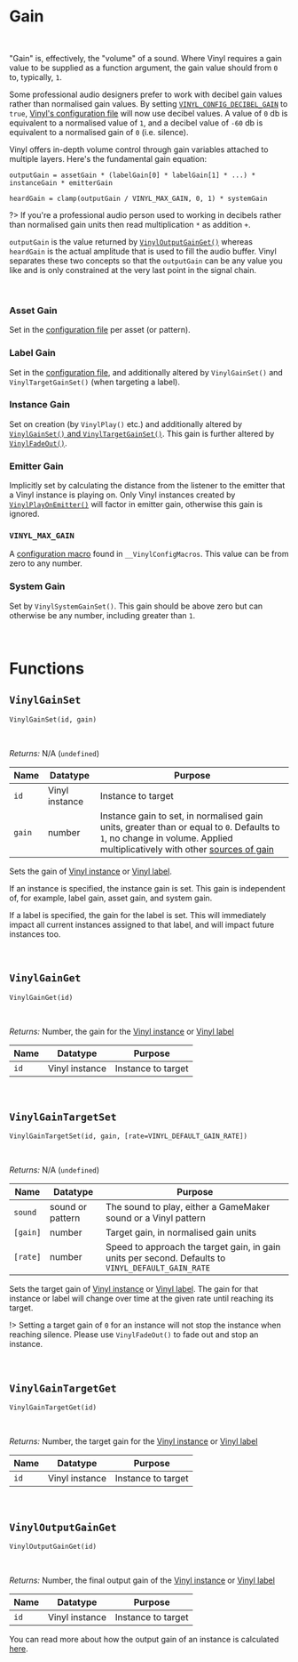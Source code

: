 # Gain

&nbsp;

"Gain" is, effectively, the "volume" of a sound. Where Vinyl requires a gain value to be supplied as a function argument, the gain value should from `0` to, typically, `1`.

Some professional audio designers prefer to work with decibel gain values rather than normalised gain values. By setting [`VINYL_CONFIG_DECIBEL_GAIN`](Config-Macros) to `true`, [Vinyl's configuration file](Configuration) will now use decibel values. A value of `0` db is equivalent to a normalised value of `1`, and a decibel value of `-60` db is equivalent to a normalised gain of `0` (i.e. silence).

Vinyl offers in-depth volume control through gain variables attached to multiple layers. Here's the fundamental gain equation:

```
outputGain = assetGain * (labelGain[0] * labelGain[1] * ...) * instanceGain * emitterGain

heardGain = clamp(outputGain / VINYL_MAX_GAIN, 0, 1) * systemGain
```

?> If you're a professional audio person used to working in decibels rather than normalised gain units then read multiplication `*` as addition `+`.

`outputGain` is the value returned by [`VinylOutputGainGet()`](Gain) whereas `heardGain` is the actual amplitude that is used to fill the audio buffer. Vinyl separates these two concepts so that the `outputGain` can be any value you like and is only constrained at the very last point in the signal chain.

&nbsp;

### Asset Gain

Set in the [configuration file](Configuration) per asset (or pattern).

### Label Gain

Set in the [configuration file](Configuration), and additionally altered by `VinylGainSet()` and `VinylTargetGainSet()` (when targeting a label).

### Instance Gain

Set on creation (by `VinylPlay()` etc.) and additionally altered by [`VinylGainSet()` and `VinylTargetGainSet()`](Gain). This gain is further altered by [`VinylFadeOut()`](Basics).

### Emitter Gain

Implicitly set by calculating the distance from the listener to the emitter that a Vinyl instance is playing on. Only Vinyl instances created by [`VinylPlayOnEmitter()`](Positional) will factor in emitter gain, otherwise this gain is ignored.

### `VINYL_MAX_GAIN`

A [configuration macro](Config-Macros) found in `__VinylConfigMacros`. This value can be from zero to any number.

### System Gain

Set by `VinylSystemGainSet()`. This gain should be above zero but can otherwise be any number, including greater than `1`.

&nbsp;

# Functions

## `VinylGainSet`

`VinylGainSet(id, gain)`

&nbsp;

*Returns:* N/A (`undefined`)

|Name  |Datatype      |Purpose                                                                                                                                                                                  |
|------|--------------|-----------------------------------------------------------------------------------------------------------------------------------------------------------------------------------------|
|`id`  |Vinyl instance|Instance to target                                                                                                                                                                       |
|`gain`|number        |Instance gain to set, in normalised gain units, greater than or equal to `0`. Defaults to `1`, no change in volume. Applied multiplicatively with other [sources of gain](Gain-Structure)|

Sets the gain of [Vinyl instance](Terminology) or [Vinyl label](Terminology).

If an instance is specified, the instance gain is set. This gain is independent of, for example, label gain, asset gain, and system gain.

If a label is specified, the gain for the label is set. This will immediately impact all current instances assigned to that label, and will impact future instances too.

&nbsp;

## `VinylGainGet`

`VinylGainGet(id)`

&nbsp;

*Returns:* Number, the gain for the [Vinyl instance](Terminology) or [Vinyl label](Terminology)

|Name|Datatype      |Purpose           |
|----|--------------|------------------|
|`id`|Vinyl instance|Instance to target|

&nbsp;

## `VinylGainTargetSet`

`VinylGainTargetSet(id, gain, [rate=VINYL_DEFAULT_GAIN_RATE])`

&nbsp;

*Returns:* N/A (`undefined`)

|Name    |Datatype        |Purpose                                                                                           |
|--------|----------------|--------------------------------------------------------------------------------------------------|
|`sound` |sound or pattern|The sound to play, either a GameMaker sound or a Vinyl pattern                                    |
|`[gain]`|number          |Target gain, in normalised gain units                                                             |
|`[rate]`|number          |Speed to approach the target gain, in gain units per second. Defaults to `VINYL_DEFAULT_GAIN_RATE`|

Sets the target gain of [Vinyl instance](Terminology) or [Vinyl label](Terminology). The gain for that instance or label will change over time at the given rate until reaching its target.

!> Setting a target gain of `0` for an instance will not stop the instance when reaching silence. Please use `VinylFadeOut()` to fade out and stop an instance.

&nbsp;

## `VinylGainTargetGet`

`VinylGainTargetGet(id)`

&nbsp;

*Returns:* Number, the target gain for the [Vinyl instance](Terminology) or [Vinyl label](Terminology)

|Name|Datatype      |Purpose           |
|----|--------------|------------------|
|`id`|Vinyl instance|Instance to target|

&nbsp;

## `VinylOutputGainGet`

`VinylOutputGainGet(id)`

&nbsp;

*Returns:* Number, the final output gain of the [Vinyl instance](Terminology) or [Vinyl label](Terminology)

|Name|Datatype      |Purpose           |
|----|--------------|------------------|
|`id`|Vinyl instance|Instance to target|

You can read more about how the output gain of an instance is calculated [here](Gain-Structure).